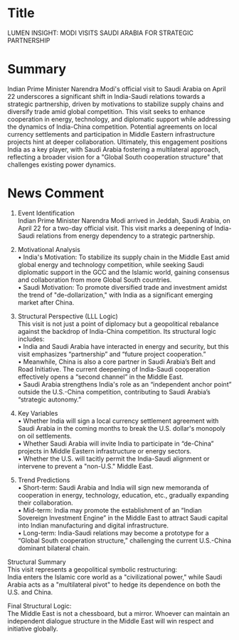 # Title
LUMEN INSIGHT: MODI VISITS SAUDI ARABIA FOR STRATEGIC PARTNERSHIP

# Summary
Indian Prime Minister Narendra Modi's official visit to Saudi Arabia on April 22 underscores a significant shift in India-Saudi relations towards a strategic partnership, driven by motivations to stabilize supply chains and diversify trade amid global competition. This visit seeks to enhance cooperation in energy, technology, and diplomatic support while addressing the dynamics of India-China competition. Potential agreements on local currency settlements and participation in Middle Eastern infrastructure projects hint at deeper collaboration. Ultimately, this engagement positions India as a key player, with Saudi Arabia fostering a multilateral approach, reflecting a broader vision for a "Global South cooperation structure" that challenges existing power dynamics.

# News Comment
1. Event Identification  
Indian Prime Minister Narendra Modi arrived in Jeddah, Saudi Arabia, on April 22 for a two-day official visit. This visit marks a deepening of India-Saudi relations from energy dependency to a strategic partnership.

2. Motivational Analysis  
• India's Motivation: To stabilize its supply chain in the Middle East amid global energy and technology competition, while seeking Saudi diplomatic support in the GCC and the Islamic world, gaining consensus and collaboration from more Global South countries.  
• Saudi Motivation: To promote diversified trade and investment amidst the trend of "de-dollarization," with India as a significant emerging market after China.

3. Structural Perspective (LLL Logic)  
This visit is not just a point of diplomacy but a geopolitical rebalance against the backdrop of India-China competition. Its structural logic includes:  
• India and Saudi Arabia have interacted in energy and security, but this visit emphasizes “partnership” and “future project cooperation.”  
• Meanwhile, China is also a core partner in Saudi Arabia’s Belt and Road Initiative. The current deepening of India-Saudi cooperation effectively opens a “second channel” in the Middle East.  
• Saudi Arabia strengthens India's role as an “independent anchor point” outside the U.S.-China competition, contributing to Saudi Arabia’s “strategic autonomy.”

4. Key Variables  
• Whether India will sign a local currency settlement agreement with Saudi Arabia in the coming months to break the U.S. dollar's monopoly on oil settlements.  
• Whether Saudi Arabia will invite India to participate in “de-China” projects in Middle Eastern infrastructure or energy sectors.  
• Whether the U.S. will tacitly permit the India-Saudi alignment or intervene to prevent a "non-U.S." Middle East.

5. Trend Predictions  
• Short-term: Saudi Arabia and India will sign new memoranda of cooperation in energy, technology, education, etc., gradually expanding their collaboration.  
• Mid-term: India may promote the establishment of an “Indian Sovereign Investment Engine” in the Middle East to attract Saudi capital into Indian manufacturing and digital infrastructure.  
• Long-term: India-Saudi relations may become a prototype for a “Global South cooperation structure,” challenging the current U.S.-China dominant bilateral chain.  

Structural Summary  
This visit represents a geopolitical symbolic restructuring:  
India enters the Islamic core world as a "civilizational power," while Saudi Arabia acts as a "multilateral pivot" to hedge its dependence on both the U.S. and China.  

Final Structural Logic:  
The Middle East is not a chessboard, but a mirror. Whoever can maintain an independent dialogue structure in the Middle East will win respect and initiative globally.

